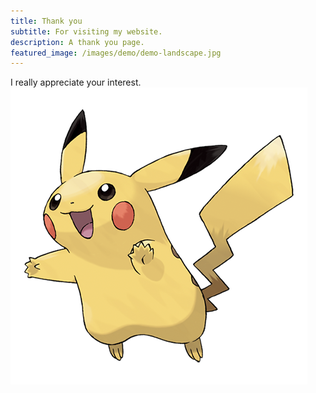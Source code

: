 ```yaml
---
title: Thank you
subtitle: For visiting my website.
description: A thank you page.
featured_image: /images/demo/demo-landscape.jpg
---
```


<!-- ![](/images/demo/demo-landscape.jpg) -->
I really appreciate your interest.
![](/images/thank_you.png)
